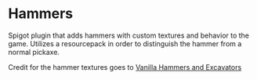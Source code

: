 # Hammers
Spigot plugin that adds hammers with custom textures and behavior to the game. Utilizes a resourcepack in order to distinguish the hammer from a normal pickaxe.

Credit for the hammer textures goes to [Vanilla Hammers and Excavators](https://www.planetminecraft.com/data-pack/vanilla-hammers-and-excavators-for-1-18-1/)
